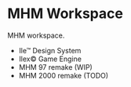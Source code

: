 # MHM Workspace

MHM workspace.

- Ile&trade; Design System
- Ilex&copy; Game Engine
- MHM 97 remake (WIP)
- MHM 2000 remake (TODO)
